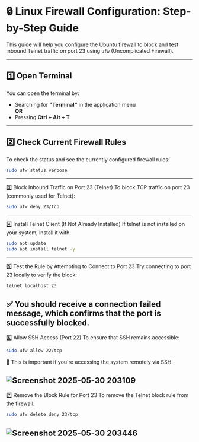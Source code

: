 # 🔒 Linux Firewall Configuration: Step-by-Step Guide

This guide will help you configure the Ubuntu firewall to block and test inbound Telnet traffic on port 23 using `ufw` (Uncomplicated Firewall).

---

## 1️⃣ Open Terminal

You can open the terminal by:

- Searching for **"Terminal"** in the application menu  
**OR**  
- Pressing **Ctrl + Alt + T**

---

## 2️⃣ Check Current Firewall Rules

To check the status and see the currently configured firewall rules:

```bash
sudo ufw status verbose
```
---

3️⃣ Block Inbound Traffic on Port 23 (Telnet)
To block TCP traffic on port 23 (commonly used for Telnet):

```bash
sudo ufw deny 23/tcp
```
-----

4️⃣ Install Telnet Client (If Not Already Installed)
If telnet is not installed on your system, install it with:

```bash
sudo apt update
sudo apt install telnet -y
```
---
5️⃣ Test the Rule by Attempting to Connect to Port 23
Try connecting to port 23 locally to verify the block:

```bash
telnet localhost 23
```
✅ You should receive a connection failed message, which confirms that the port is successfully blocked.
---

6️⃣ Allow SSH Access (Port 22)
To ensure that SSH remains accessible:

```bash
sudo ufw allow 22/tcp
```
🔐 This is important if you're accessing the system remotely via SSH.


![Screenshot 2025-05-30 203109](https://github.com/user-attachments/assets/c75fae01-a5c2-4e4d-9e0b-7ffaea0c168c)
---

7️⃣ Remove the Block Rule for Port 23
To remove the Telnet block rule from the firewall:

```bash
sudo ufw delete deny 23/tcp
```
![Screenshot 2025-05-30 203446](https://github.com/user-attachments/assets/f3cc4e38-3269-430b-a550-7c7056ec5a0a)
---


